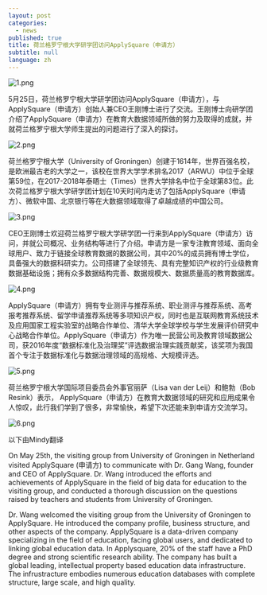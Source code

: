 ```yaml
---
layout: post
categories:
  - news
published: true
title: 荷兰格罗宁根大学研学团访问ApplySquare（申请方）
subtitle: null
language: zh
---
```

![1.png]({{site.baseurl}}/image/1.png)

5月25日，荷兰格罗宁根大学研学团访问ApplySquare（申请方），与ApplySquare（申请方）创始人兼CEO王刚博士进行了交流。王刚博士向研学团介绍了ApplySquare（申请方）在教育大数据领域所做的努力及取得的成就，并就荷兰格罗宁根大学师生提出的问题进行了深入的探讨。

![2.png]({{site.baseurl}}/image/2.png)

荷兰格罗宁根大学（University of Groningen）创建于1614年，世界百强名校，是欧洲最古老的大学之一，该校在世界大学学术排名2017（ARWU）中位于全球第59位，在2017-2018年泰晤士（Times）世界大学排名中位于全球第83位。此次荷兰格罗宁根大学研学团计划在10天时间内走访了包括ApplySquare（申请方）、微软中国、北京银行等在大数据领域取得了卓越成绩的中国公司。

![3.png]({{site.baseurl}}/image/3.png)

CEO王刚博士欢迎荷兰格罗宁根大学研学团一行来到ApplySquare（申请方）访问，并就公司概况、业务结构等进行了介绍。申请方是一家专注教育领域、面向全球用户、致力于链接全球教育数据的数据公司，其中20%的成员拥有博士学位，具备强大的数据科研实力。公司搭建了全球领先、具有完整知识产权的行业级教育数据基础设施；拥有众多数据结构完善、数据规模大、数据质量高的教育数据库。

![4.png]({{site.baseurl}}/image/4.png)

ApplySquare（申请方）拥有专业测评与推荐系统、职业测评与推荐系统、高考报考推荐系统、留学申请推荐系统等多项知识产权，同时也是互联网教育系统技术及应用国家工程实验室的战略合作单位、清华大学全球学校与学生发展评价研究中心战略合作单位。ApplySquare（申请方）作为唯一民营公司及教育领域数据公司，获2016年度“数据标准化及治理奖”评选数据治理实践贡献奖，该奖项为我国首个专注于数据标准化与数据治理领域的高规格、大规模评选。

![5.png]({{site.baseurl}}/image/5.png)

荷兰格罗宁根大学国际项目委员会外事官丽萨（Lisa van der Leij）和鲍勃（Bob Resink）表示， ApplySquare（申请方）在教育大数据领域的研究和应用成果令人惊叹，此行我们学到了很多，非常愉快，希望下次还能来到申请方交流学习。

![6.png]({{site.baseurl}}/image/6.png)

以下由Mindy翻译

On May 25th, the visiting group from University of Groningen in Netherland visited ApplySquare (申请方) to communicate with Dr. Gang Wang, founder and CEO of ApplySquare. Dr. Wang introduced the efforts and achievements of ApplySquare in the field of big data for education to the visiting group, and conducted a thorough discussion on the questions raised by teachers and students from University of Groningen. 

Dr. Wang welcomed the visiting group from the University of Groningen to ApplySquare. He introduced the company profile, business structure, and other aspects of the company. ApplySquare is a data-driven company specializing in the field of education, facing global users, and dedicated to linking global education data. In Applysquare, 20% of the staff have a PhD degree and strong scientific research ability. The company has built a global leading, intellectual property based education data infrastructure. The infrustracture embodies numerous education databases with complete structure, large scale, and high quality.

